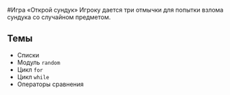 #Игра «Открой сундук»
Игроку дается три отмычки для попытки взлома сундука со случайном предметом.
## Темы
* Списки
* Модуль `random`
* Цикл `for`
* Цикл `while`
* Операторы сравнения
